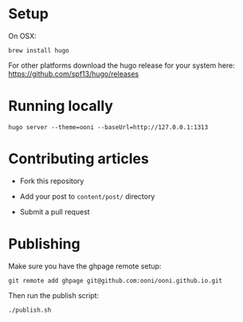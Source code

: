 # Setup

On OSX:
```
brew install hugo
```

For other platforms download the hugo release for your system here:
https://github.com/spf13/hugo/releases

# Running locally

```
hugo server --theme=ooni --baseUrl=http://127.0.0.1:1313
```

# Contributing articles

* Fork this repository

* Add your post to `content/post/` directory

* Submit a pull request

# Publishing

Make sure you have the ghpage remote setup:

```
git remote add ghpage git@github.com:ooni/ooni.github.io.git
```

Then run the publish script:

```
./publish.sh
```
